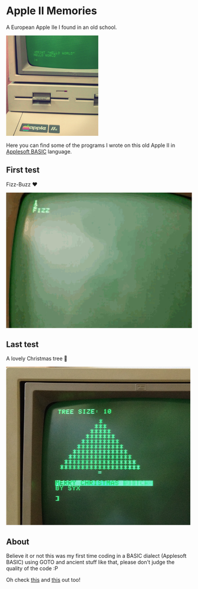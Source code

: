 # Apple II Memories

A European Apple IIe I found in an old school.

![my old Apple //e](images/main.png)

Here you can find some of the programs I wrote on this old Apple II in [Applesoft BASIC](http://en.wikipedia.org/wiki/Applesoft_BASIC) language.

## First test

Fizz-Buzz :heart:

![fizz-buzz](images/fizz-buzz.gif)

## Last test

A lovely Christmas tree :christmas_tree:

![christmas](images/christmas-tree.png)

## About

Believe it or not this was my first time coding in a BASIC dialect (Applesoft BASIC) using GOTO and ancient stuff like that, please don't judge the quality of the code :P

Oh check [this](https://www.youtube.com/watch?v=O4g9vayWAKw) and [this](https://www.youtube.com/watch?v=Hx0lM9mq_M8) out too!
